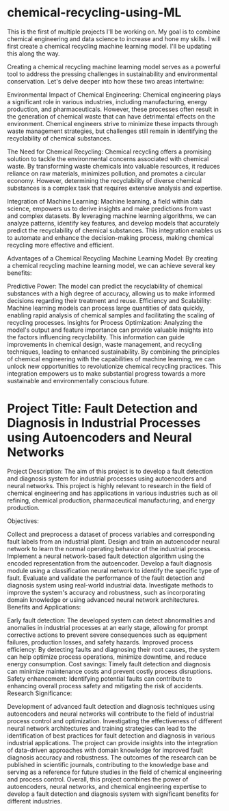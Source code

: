 # chemical-recycling-using-ML
This is the first of multiple projects I'll be working on. My goal is to combine chemical engineering and data science to increase and hone my skills.
I will first create a chemical recycling machine learning model. I'll be updating this along the way.

Creating a chemical recycling machine learning model serves as a powerful tool to address the pressing challenges in sustainability and environmental conservation. Let's delve deeper into how these two areas intertwine:

Environmental Impact of Chemical Engineering:
Chemical engineering plays a significant role in various industries, including manufacturing, energy production, and pharmaceuticals. However, these processes often result in the generation of chemical waste that can have detrimental effects on the environment. Chemical engineers strive to minimize these impacts through waste management strategies, but challenges still remain in identifying the recyclability of chemical substances.

The Need for Chemical Recycling:
Chemical recycling offers a promising solution to tackle the environmental concerns associated with chemical waste. By transforming waste chemicals into valuable resources, it reduces reliance on raw materials, minimizes pollution, and promotes a circular economy. However, determining the recyclability of diverse chemical substances is a complex task that requires extensive analysis and expertise.

Integration of Machine Learning:
Machine learning, a field within data science, empowers us to derive insights and make predictions from vast and complex datasets. By leveraging machine learning algorithms, we can analyze patterns, identify key features, and develop models that accurately predict the recyclability of chemical substances. This integration enables us to automate and enhance the decision-making process, making chemical recycling more effective and efficient.

Advantages of a Chemical Recycling Machine Learning Model:
By creating a chemical recycling machine learning model, we can achieve several key benefits:

Predictive Power: The model can predict the recyclability of chemical substances with a high degree of accuracy, allowing us to make informed decisions regarding their treatment and reuse.
Efficiency and Scalability: Machine learning models can process large quantities of data quickly, enabling rapid analysis of chemical samples and facilitating the scaling of recycling processes.
Insights for Process Optimization: Analyzing the model's output and feature importance can provide valuable insights into the factors influencing recyclability. This information can guide improvements in chemical design, waste management, and recycling techniques, leading to enhanced sustainability.
By combining the principles of chemical engineering with the capabilities of machine learning, we can unlock new opportunities to revolutionize chemical recycling practices. This integration empowers us to make substantial progress towards a more sustainable and environmentally conscious future.

# Project Title: Fault Detection and Diagnosis in Industrial Processes using Autoencoders and Neural Networks

Project Description:
The aim of this project is to develop a fault detection and diagnosis system for industrial processes using autoencoders and neural networks. This project is highly relevant to research in the field of chemical engineering and has applications in various industries such as oil refining, chemical production, pharmaceutical manufacturing, and energy production.

Objectives:

Collect and preprocess a dataset of process variables and corresponding fault labels from an industrial plant.
Design and train an autoencoder neural network to learn the normal operating behavior of the industrial process.
Implement a neural network-based fault detection algorithm using the encoded representation from the autoencoder.
Develop a fault diagnosis module using a classification neural network to identify the specific type of fault.
Evaluate and validate the performance of the fault detection and diagnosis system using real-world industrial data.
Investigate methods to improve the system's accuracy and robustness, such as incorporating domain knowledge or using advanced neural network architectures.
Benefits and Applications:

Early fault detection: The developed system can detect abnormalities and anomalies in industrial processes at an early stage, allowing for prompt corrective actions to prevent severe consequences such as equipment failures, production losses, and safety hazards.
Improved process efficiency: By detecting faults and diagnosing their root causes, the system can help optimize process operations, minimize downtime, and reduce energy consumption.
Cost savings: Timely fault detection and diagnosis can minimize maintenance costs and prevent costly process disruptions.
Safety enhancement: Identifying potential faults can contribute to enhancing overall process safety and mitigating the risk of accidents.
Research Significance:

Development of advanced fault detection and diagnosis techniques using autoencoders and neural networks will contribute to the field of industrial process control and optimization.
Investigating the effectiveness of different neural network architectures and training strategies can lead to the identification of best practices for fault detection and diagnosis in various industrial applications.
The project can provide insights into the integration of data-driven approaches with domain knowledge for improved fault diagnosis accuracy and robustness.
The outcomes of the research can be published in scientific journals, contributing to the knowledge base and serving as a reference for future studies in the field of chemical engineering and process control.
Overall, this project combines the power of autoencoders, neural networks, and chemical engineering expertise to develop a fault detection and diagnosis system with significant benefits for different industries.
